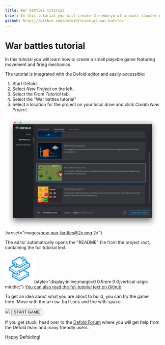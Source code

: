 ```yaml
---
title: War battles tutorial
brief: In this tutorial you will create the embryo of a small shooter game. This is a good starting point if you are new to Defold.
github: https://github.com/defold/tutorial-war-battles
---
```


# War battles tutorial

In this tutorial you will learn how to create a small playable game featuring movement and firing mechanics.

The tutorial is integrated with the Defold editor and easily accessible:

1. Start Defold.
2. Select *New Project* on the left.
3. Select the *From Tutorial* tab.
4. Select the "War battles tutorial"
5. Select a location for the project on your local drive and click *Create New Project*.

![new project](images/new-war-battles.png){srcset="images/new-war-battles@2x.png 2x"}

The editor automatically opens the "README" file from the project root, containing the full tutorial text.

![icon](images/icon-tutorial.svg){style="display:inline;margin:0 0.5rem 0 0;vertical-align: middle;"}
[You can also read the full tutorial text on Github](https://github.com/defold/tutorial-war-battles)

To get an idea about what you are about to build, you can try the game here. Move with the <kbd>arrow buttons</kbd> and fire with <kbd>space</kbd>.

<div id="game-container" class="game-container">
    <img id="game-preview" src="//storage.googleapis.com/defold-doc/assets/war-battles/preview.jpg"/>
    <canvas id="game-canvas" tabindex="1" width="720" height="720">
    </canvas>
    <button id="game-button">
        START GAME <span class="icon"></span>
    </button>
    <script src="//storage.googleapis.com/defold-doc/assets/dmloader.js"></script>
    <script src="//storage.googleapis.com/defold-doc/assets/dmengine_1_2_106.js" async></script>
    <script>
        /* Load app on click in container. */
        document.getElementById("game-button").onclick = function (e) {
            var extra_params = {
                archive_location_filter: function( path ) {
                    return ("//storage.googleapis.com/defold-doc/assets/war-battles" + path + "");
                },
                load_done: function() {},
                game_start: function() {
                    var e = document.getElementById("game-preview");
                    e.parentElement.removeChild(e);
                }
            }
            Module.runApp("game-canvas", extra_params);
            document.getElementById("game-button").style.display = 'none';
            document.getElementById("game-button").onclick = null;
        };
    </script>
</div>

If you get stuck, head over to the [Defold Forum](//forum.defold.com) where you will get help from the Defold team and many friendly users.

Happy Defolding!
